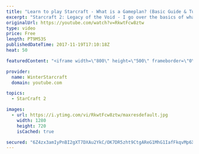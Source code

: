```yaml
---
title: "Learn to play Starcraft - What is a Gameplan? (Basic Guide & Tutorial)"
excerpt: "Starcraft 2: Legacy of the Void - I go over the basics of what a gameplan in starcraft 2 is and how to put one together.  Note this is not a guide on WHAT gameplan you should be using as each race!"
originalUrl: https://youtube.com/watch?v=RkwtFcw8ztw
type: video
price: Free
length: PT9M53S
publishedDateTime: 2017-11-19T17:10:18Z
heat: 50

featuredContent: "<iframe width=\"800\" height=\"500\" frameborder=\"0\" src=\"https://www.youtube.com/embed/RkwtFcw8ztw\" allow=\"accelerometer; autoplay; encrypted-media; gyroscope; picture-in-picture\" allowfullscreen></iframe>"

provider:
  name: WinterStarcraft
  domain: youtube.com

topics:
  - StarCraft 2

images:
  - url: https://i.ytimg.com/vi/RkwtFcw8ztw/maxresdefault.jpg
    width: 1280
    height: 720
    isCached: true

secured: "6Z4zx3amIyPnBI2gXT7DXAu2YkC/OK7DR5zht9CtgAReG1MhG1IafFkqvMp6XbkNT/095lS3/oc+PvAqf/x0DAmv0pCfSBeSJ55Uok5nfkg+xWFFuatBRjH04sqdG0aF3i4SdYNgAagktOiaVmAMiZvQ3NSsqu8/N9KOv6B3JCuErJnzo8z0lArIUFOWBYaw0uvMX/cLdQqcwhKLbKzZevfmyYmZXbC2sKWw/RMj6U75NDJAiyE3pxUMOHXGkSOVtr5T2gw5V2qR88dZJte0ZHUg6f1Ck120YZymyI+oBRz/MKR1q7lypSa+v/0FFahwZ8d3cyyYYN6pHRkLCvU0DnekwOZEYPa2m+Nfm+YTzPN6thiAXXd2rS5+osaB2EXubTJJATnzAcoY4BzWMRWF/9FKHLi4t/T04VP1wz5XtA4=;D2yg0pyTUUkfEx50OjxD/A=="
---
```


